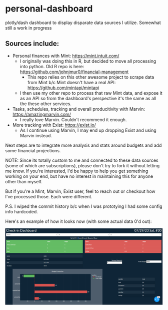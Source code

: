 
# personal-dashboard
plotly/dash dashboard to display disparate data sources I utilize. Somewhat still a work in progress

Sources include:
-
  - Personal finances with Mint: https://mint.intuit.com/
    - I originally was doing this in R, but decided to move all processing into python. Old R repo is here: https://github.com/johnjmur0/financial-management
      - This repo relies on this other awesome project to scrape data from Mint b/c Mint doesn't have a real API: https://github.com/mintapi/mintapi
     - I then use my other repo to process that raw Mint data, and expose it as an API so from the dashboard's perspective it's the same as all the these other  services.
  - Tasks, schedules, tracking and overall producitivity with Marvin: https://amazingmarvin.com/
    - I really love Marvin. Couldn't recommend it enough.
  - More tracking with Exist: https://exist.io/
    - As I continue using Marvin, I may end up dropping Exist and using Marvin instead.

Next steps are to integrate more analysis and stats around budgets and add some financial projections.

NOTE: Since its totally custom to me and connected to these data sources (some of which are subscriptions), please don't try to fork it without letting me know.
If you're interested, I'd be happy to help you get something working on your end, but have no interest in maintaining this for anyone other than myself.

But if you're a Mint, Marvin, Exist user, feel to reach out or checkout how I've processed those. Each were different.

P.S. I wiped the commit history b/c when I was prototying I had some config info hardcoded.

Here's an example of how it looks now (with some actual data 0'd out):

![image](image.png)
